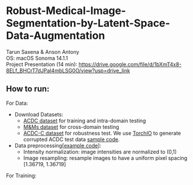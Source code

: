 # Robust-Medical-Image-Segmentation-by-Latent-Space-Data-Augmentation

Tarun Saxena & Anson Antony</br>
OS: macOS Sonoma 14.1.1</br>
Project Presentation (14 min): https://drive.google.com/file/d/1bXmT4x8-8ELf_BHCrT7dJPaI4mbLSG0O/view?usp=drive_link 

## How to run:
For Data:
- Download Datasets:
  - [ACDC dataset](https://www.creatis.insa-lyon.fr/Challenge/acdc/databases.html) for training and intra-domain testing
  - [M&Ms dataset](https://www.ub.edu/mnms/) for cross-domain testing
  - [ACDC-C dataset](https://drive.google.com/file/d/1QEpe00AaUzrRPFCSNuOsoF7KHwYG5_oB/view?usp=sharing) for robustness test. We use [TorchIO](https://torchio.readthedocs.io/) to generate corrupted ACDC test data [sample code](medseg/dataset_loader/generate_artefacted_data.py).
- Data preprocessing[[example code](medseg/dataset_loader/acdc_preprocess.py)]: 
  - Intensity normalization: image intensities are normalized to (0,1)
  - Image resampling: resample images to have a uniform pixel spacing [1.36719, 1.36719]

For Training:
